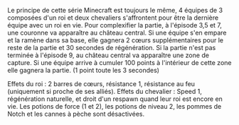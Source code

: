 Le principe de cette série Minecraft est toujours le même, 4 équipes de 3 composées d'un roi et deux chevaliers s'affrontent pour être la dernière équipe avec un roi en vie.
Pour complexifier la partie, à l'épisode 3,5 et 7, une couronne va apparaître au château central. Si une équipe s'en empare et la ramène dans sa base, elle gagnera 2 cœurs supplémentaires pour le reste de la partie et 30 secondes de régénération.
Si la partie n'est pas terminée à l'épisode 9, au château central va apparaître une zone de capture. Si une équipe arrive à cumuler 100 points à l'intérieur de cette zone elle gagnera la partie. (1 point toute les 3 secondes)

Effets du roi : 2 barres de cœurs, résistance 1, résistance au feu (uniquement si proche de ses alliés).
Effets du chevalier : Speed 1, régénération naturelle, et droit d'un respawn quand leur roi est encore en vie.
Les potions de force (1 et 2), les potions de niveau 2, les pommes de Notch et les cannes à pèche sont désactivées.
